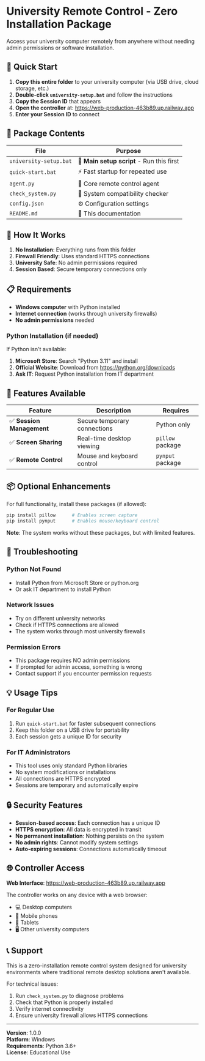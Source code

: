 # University Remote Control - Zero Installation Package

Access your university computer remotely from anywhere without needing admin permissions or software installation.

## 🚀 Quick Start

1. **Copy this entire folder** to your university computer (via USB drive, cloud storage, etc.)
2. **Double-click `university-setup.bat`** and follow the instructions
3. **Copy the Session ID** that appears
4. **Open the controller** at: https://web-production-463b89.up.railway.app
5. **Enter your Session ID** to connect

## 📁 Package Contents

| File | Purpose |
|------|---------|
| `university-setup.bat` | 🎯 **Main setup script** - Run this first |
| `quick-start.bat` | ⚡ Fast startup for repeated use |
| `agent.py` | 🤖 Core remote control agent |
| `check_system.py` | 🔧 System compatibility checker |
| `config.json` | ⚙️ Configuration settings |
| `README.md` | 📖 This documentation |

## 🎯 How It Works

1. **No Installation**: Everything runs from this folder
2. **Firewall Friendly**: Uses standard HTTPS connections
3. **University Safe**: No admin permissions required
4. **Session Based**: Secure temporary connections only

## 📋 Requirements

- **Windows computer** with Python installed
- **Internet connection** (works through university firewalls)
- **No admin permissions** needed

### Python Installation (if needed)

If Python isn't available:

1. **Microsoft Store**: Search "Python 3.11" and install
2. **Official Website**: Download from https://python.org/downloads
3. **Ask IT**: Request Python installation from IT department

## 🔧 Features Available

| Feature | Description | Requires |
|---------|-------------|----------|
| ✅ **Session Management** | Secure temporary connections | Python only |
| ✅ **Screen Sharing** | Real-time desktop viewing | `pillow` package |
| ✅ **Remote Control** | Mouse and keyboard control | `pynput` package |

## 📦 Optional Enhancements

For full functionality, install these packages (if allowed):

```bash
pip install pillow      # Enables screen capture
pip install pynput      # Enables mouse/keyboard control
```

**Note**: The system works without these packages, but with limited features.

## 🚨 Troubleshooting

### Python Not Found
- Install Python from Microsoft Store or python.org
- Or ask IT department to install Python

### Network Issues  
- Try on different university networks
- Check if HTTPS connections are allowed
- The system works through most university firewalls

### Permission Errors
- This package requires NO admin permissions
- If prompted for admin access, something is wrong
- Contact support if you encounter permission requests

## 💡 Usage Tips

### For Regular Use
1. Run `quick-start.bat` for faster subsequent connections
2. Keep this folder on a USB drive for portability
3. Each session gets a unique ID for security

### For IT Administrators
- This tool uses only standard Python libraries
- No system modifications or installations
- All connections are HTTPS encrypted
- Sessions are temporary and automatically expire

## 🔒 Security Features

- **Session-based access**: Each connection has a unique ID
- **HTTPS encryption**: All data is encrypted in transit
- **No permanent installation**: Nothing persists on the system
- **No admin rights**: Cannot modify system settings
- **Auto-expiring sessions**: Connections automatically timeout

## 🌐 Controller Access

**Web Interface**: https://web-production-463b89.up.railway.app

The controller works on any device with a web browser:
- 💻 Desktop computers
- 📱 Mobile phones  
- 📱 Tablets
- 🖥️ Other university computers

## 📞 Support

This is a zero-installation remote control system designed for university environments where traditional remote desktop solutions aren't available.

For technical issues:
1. Run `check_system.py` to diagnose problems
2. Check that Python is properly installed
3. Verify internet connectivity
4. Ensure university firewall allows HTTPS connections

---

**Version**: 1.0.0  
**Platform**: Windows  
**Requirements**: Python 3.6+  
**License**: Educational Use

